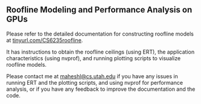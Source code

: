 ## Roofline Modeling and Performance Analysis on GPUs

Please refer to the detailed documentation for constructing roofline models at [tinyurl.com/CS6235roofline](https://tinyurl.com/CS6235roofline).

It has instructions to obtain the roofline ceilings (using ERT), the application characteristics (using nvprof), and running plotting scripts to visualize roofline models.

Please contact me at [maheshl@cs.utah.edu](maheshl@cs.utah.edu) if you have any issues in running ERT and the plotting scripts, and using nvprof for performance analysis, or if you have any feedback to improve the documentation and the code.

